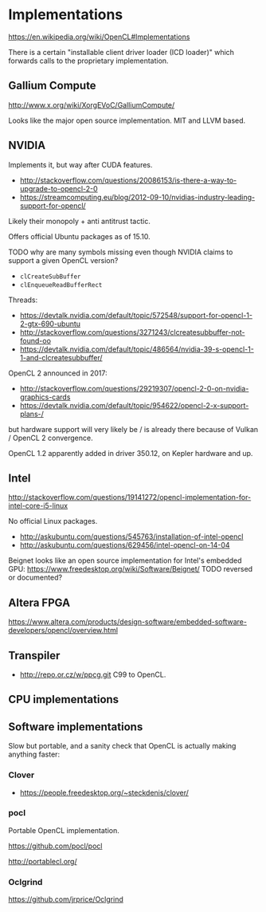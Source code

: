 # Implementations

<https://en.wikipedia.org/wiki/OpenCL#Implementations>

There is a certain "installable client driver loader (ICD loader)" which forwards calls to the proprietary implementation.

## Gallium Compute

<http://www.x.org/wiki/XorgEVoC/GalliumCompute/>

Looks like the major open source implementation. MIT and LLVM based.

## NVIDIA

Implements it, but way after CUDA features.

- <http://stackoverflow.com/questions/20086153/is-there-a-way-to-upgrade-to-opencl-2-0>
- <https://streamcomputing.eu/blog/2012-09-10/nvidias-industry-leading-support-for-opencl/>

Likely their monopoly + anti antitrust tactic.

Offers official Ubuntu packages as of 15.10.

TODO why are many symbols missing even though NVIDIA claims to support a given OpenCL version?

- `clCreateSubBuffer`
- `clEnqueueReadBufferRect`

Threads:

- <https://devtalk.nvidia.com/default/topic/572548/support-for-opencl-1-2-gtx-690-ubuntu>
- <http://stackoverflow.com/questions/3271243/clcreatesubbuffer-not-found-oo>
- <https://devtalk.nvidia.com/default/topic/486564/nvidia-39-s-opencl-1-1-and-clcreatesubbuffer/>

OpenCL 2 announced in 2017:

- <http://stackoverflow.com/questions/29219307/opencl-2-0-on-nvidia-graphics-cards>
- <https://devtalk.nvidia.com/default/topic/954622/opencl-2-x-support-plans-/>

but hardware support will very likely be / is already there because of Vulkan / OpenCL 2 convergence.

OpenCL 1.2 apparently added in driver 350.12, on Kepler hardware and up.

## Intel

<http://stackoverflow.com/questions/19141272/opencl-implementation-for-intel-core-i5-linux>

No official Linux packages.

- <http://askubuntu.com/questions/545763/installation-of-intel-opencl>
- <http://askubuntu.com/questions/629456/intel-opencl-on-14-04>

Beignet looks like an open source implementation for Intel's embedded GPU: <https://www.freedesktop.org/wiki/Software/Beignet/> TODO reversed or documented?

## Altera FPGA

<https://www.altera.com/products/design-software/embedded-software-developers/opencl/overview.html>

## Transpiler

- <http://repo.or.cz/w/ppcg.git> C99 to OpenCL.

## CPU implementations

## Software implementations

Slow but portable, and a sanity check that OpenCL is actually making anything faster:

### Clover

- <https://people.freedesktop.org/~steckdenis/clover/>

### pocl

Portable OpenCL implementation.

<https://github.com/pocl/pocl>

<http://portablecl.org/>

### Oclgrind

<https://github.com/jrprice/Oclgrind>
